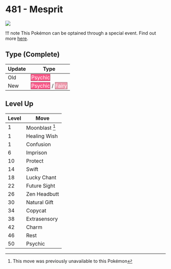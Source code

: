 # 481 - Mesprit
![][481]

!!! note
    This Pokémon can be optained through a special event. Find out more [here](../../special_events/#mesprit).

## Type (Complete)

Update | Type
---    | ---
Old    | <span style="color:white; background:#F85888; border: 1px solid #A13959">Psychic</span>
New    | <span style="color:white; background:#F85888; border: 1px solid #A13959">Psychic</span> / <span style="color:white; background:#EE99AC; border: 1px solid #9B6470">Fairy</span>

## Level Up

Level | Move
---   | ---
  1   | Moonblast [^1]
  1   | Healing Wish
  1   | Confusion
  6   | Imprison
 10   | Protect
 14   | Swift
 18   | Lucky Chant
 22   | Future Sight
 26   | Zen Headbutt
 30   | Natural Gift
 34   | Copycat
 38   | Extrasensory
 42   | Charm
 46   | Rest
 50   | Psychic



[481]: ../img/pokemon/481.png

[^1]: This move was previously unavailable to this Pokémon